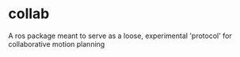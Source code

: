 # collab
A ros package meant to serve as a loose, experimental 'protocol' for collaborative motion planning
